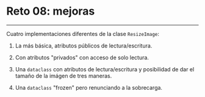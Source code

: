 # Reto 08: mejoras
----

Cuatro implementaciones diferentes de la clase `ResizeImage`:

 1. La más básica, atributos públicos de lectura/escritura.

 2. Con atributos "privados" con acceso de solo lectura.

 3. Una `dataclass` con atributos de lectura/escritura y posibilidad de dar el tamaño de la imágen de tres maneras.

 4. Una `dataclass` "frozen" pero renunciando a la sobrecarga.
